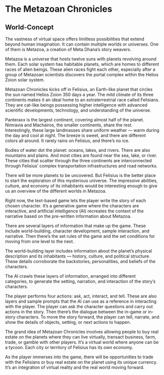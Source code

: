 # The Metazoan Chronicles

## World-Concept

The vastness of virtual space offers limitless possibilities that extend beyond human imagination. It can contain multiple worlds or universes. One of them is Metazoa, a creation of Meta Dhana’s story weavers.

Metazoa is a universe that hosts twelve suns with planets revolving around them. Each solar system has habitable planets, which are homes to different races of alien beings. These alien races fight each other, especially after a group of Metazoan scientists discovers the portal complex within the Helios Zoion solar system.

Metazoan Chronicles kicks off in Felisius, an Earth-like planet that circles the sun named Helios Zoion 350 days a year. The mild climate of its three continents makes it an ideal home to an extraterrestrial race called Felisians. They are cat-like beings possessing higher intelligence with advanced scientific developments, technology, and understanding of the universe.

Panteraxx is the largest continent, covering almost half of the planet. Nimravia and Machairos, the smaller continents, share the rest. Interestingly, these large landmasses share uniform weather — warm during the day and cool at night. The breeze is sweet, and there are different colors all around. It rarely rains on Felisius, and there’s no ice.

Bodies of water dot the planet: oceans, lakes, and rivers. There are also mountains and plains. And most cities are found near the sea, lake, or river. These cities that scatter through the three continents are interconnected through Felisius’ complex transportation infrastructures and road networks.

There will be more planets to be uncovered. But Felisius is the better place to start the exploration of this mysterious universe. The impressive abilities, culture, and economy of its inhabitants would be interesting enough to give us an overview of the different worlds in Metazoa.

Right now, the text-based game lets the player write the story of each chosen character. It’s a generative game where the characters are interactive, and artificial intelligence (AI) recreates the context of the narrative based on the pre-written information about Metazoa.

There are several layers of information that make up the game. These include world-building, character development, sample interaction, and narrative. Then there’s the set rules of the game and the set conditions for moving from one level to the next.

The world-building layer includes information about the planet’s physical description and its inhabitants — history, culture, and political structure. These details corroborate the backstories, personalities, and beliefs of the characters.

The AI crawls these layers of information, arranged into different categories, to generate the setting, narration, and interaction of the story’s characters.

The player performs four actions: ask, act, interact, and tell. These are also layers and sample prompts that the AI can use as a reference in interacting with the player. The player can ask the character questions and carry out actions in the story. Then there’s the dialogue between the in-game or in-story characters. To move the story forward, the player can tell, narrate, and show the details of objects, setting, or next actions to happen.

The grand idea of Metazoan Chronicles involves allowing people to buy real estate on the planets where they can live virtually, transact business, farm, trade, or gamble with other players. It’s a virtual world where anyone can be a tycoon. Each city or territory of Felisius has its own economy.

As the player immerses into the game, there will be opportunities to trade with the Felisians or buy real estate on the planet using its unique currency. It’s an integration of virtual reality and the real world moving forward.
